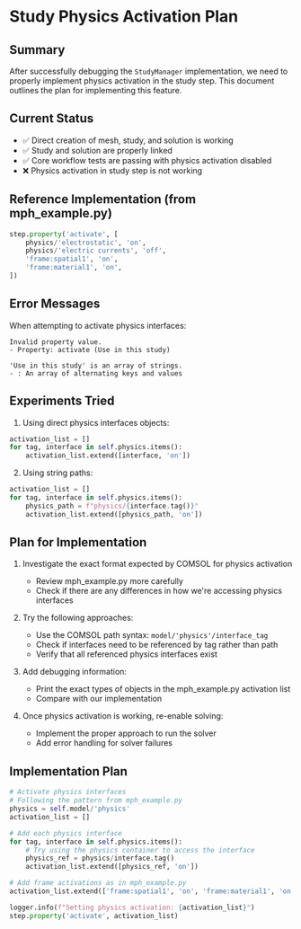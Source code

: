 # Study Physics Activation Plan

## Summary

After successfully debugging the `StudyManager` implementation, we need to properly implement physics activation in the study step. This document outlines the plan for implementing this feature.

## Current Status

- ✅ Direct creation of mesh, study, and solution is working
- ✅ Study and solution are properly linked
- ✅ Core workflow tests are passing with physics activation disabled
- ❌ Physics activation in study step is not working

## Reference Implementation (from mph_example.py)

```python
step.property('activate', [
    physics/'electrostatic', 'on',
    physics/'electric currents', 'off',
    'frame:spatial1', 'on',
    'frame:material1', 'on',
])
```

## Error Messages

When attempting to activate physics interfaces:

```
Invalid property value.
- Property: activate (Use in this study)

'Use in this study' is an array of strings.
- : An array of alternating keys and values
```

## Experiments Tried

1. Using direct physics interfaces objects:
```python
activation_list = []
for tag, interface in self.physics.items():
    activation_list.extend([interface, 'on'])
```

2. Using string paths:
```python
activation_list = []
for tag, interface in self.physics.items():
    physics_path = f"physics/{interface.tag()}"
    activation_list.extend([physics_path, 'on'])
```

## Plan for Implementation

1. Investigate the exact format expected by COMSOL for physics activation
   - Review mph_example.py more carefully
   - Check if there are any differences in how we're accessing physics interfaces

2. Try the following approaches:
   - Use the COMSOL path syntax: `model/'physics'/interface_tag`
   - Check if interfaces need to be referenced by tag rather than path
   - Verify that all referenced physics interfaces exist

3. Add debugging information:
   - Print the exact types of objects in the mph_example.py activation list
   - Compare with our implementation

4. Once physics activation is working, re-enable solving:
   - Implement the proper approach to run the solver
   - Add error handling for solver failures

## Implementation Plan

```python
# Activate physics interfaces
# Following the pattern from mph_example.py
physics = self.model/'physics'
activation_list = []

# Add each physics interface
for tag, interface in self.physics.items():
    # Try using the physics container to access the interface
    physics_ref = physics/interface.tag()
    activation_list.extend([physics_ref, 'on'])

# Add frame activations as in mph_example.py
activation_list.extend(['frame:spatial1', 'on', 'frame:material1', 'on'])

logger.info(f"Setting physics activation: {activation_list}")
step.property('activate', activation_list)
```
